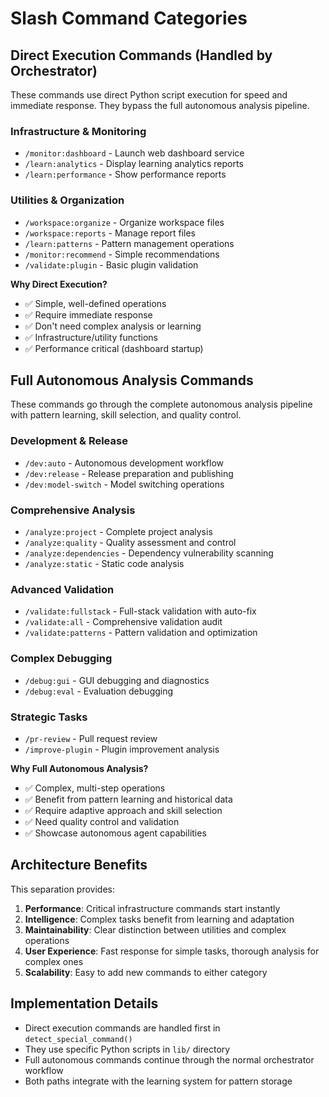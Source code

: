 # Slash Command Categories

## Direct Execution Commands (Handled by Orchestrator)

These commands use direct Python script execution for speed and immediate response. They bypass the full autonomous analysis pipeline.

### Infrastructure & Monitoring
- `/monitor:dashboard` - Launch web dashboard service
- `/learn:analytics` - Display learning analytics reports
- `/learn:performance` - Show performance reports

### Utilities & Organization
- `/workspace:organize` - Organize workspace files
- `/workspace:reports` - Manage report files
- `/learn:patterns` - Pattern management operations
- `/monitor:recommend` - Simple recommendations
- `/validate:plugin` - Basic plugin validation

**Why Direct Execution?**
- ✅ Simple, well-defined operations
- ✅ Require immediate response
- ✅ Don't need complex analysis or learning
- ✅ Infrastructure/utility functions
- ✅ Performance critical (dashboard startup)

## Full Autonomous Analysis Commands

These commands go through the complete autonomous analysis pipeline with pattern learning, skill selection, and quality control.

### Development & Release
- `/dev:auto` - Autonomous development workflow
- `/dev:release` - Release preparation and publishing
- `/dev:model-switch` - Model switching operations

### Comprehensive Analysis
- `/analyze:project` - Complete project analysis
- `/analyze:quality` - Quality assessment and control
- `/analyze:dependencies` - Dependency vulnerability scanning
- `/analyze:static` - Static code analysis

### Advanced Validation
- `/validate:fullstack` - Full-stack validation with auto-fix
- `/validate:all` - Comprehensive validation audit
- `/validate:patterns` - Pattern validation and optimization

### Complex Debugging
- `/debug:gui` - GUI debugging and diagnostics
- `/debug:eval` - Evaluation debugging

### Strategic Tasks
- `/pr-review` - Pull request review
- `/improve-plugin` - Plugin improvement analysis

**Why Full Autonomous Analysis?**
- ✅ Complex, multi-step operations
- ✅ Benefit from pattern learning and historical data
- ✅ Require adaptive approach and skill selection
- ✅ Need quality control and validation
- ✅ Showcase autonomous agent capabilities

## Architecture Benefits

This separation provides:

1. **Performance**: Critical infrastructure commands start instantly
2. **Intelligence**: Complex tasks benefit from learning and adaptation
3. **Maintainability**: Clear distinction between utilities and complex operations
4. **User Experience**: Fast response for simple tasks, thorough analysis for complex ones
5. **Scalability**: Easy to add new commands to either category

## Implementation Details

- Direct execution commands are handled first in `detect_special_command()`
- They use specific Python scripts in `lib/` directory
- Full autonomous commands continue through the normal orchestrator workflow
- Both paths integrate with the learning system for pattern storage